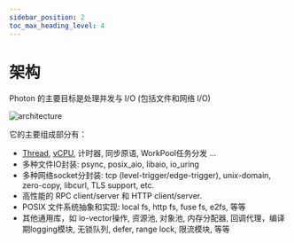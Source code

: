 ```yaml
---
sidebar_position: 2
toc_max_heading_level: 4
---
```


# 架构

Photon 的主要目标是处理并发与 I/O (包括文件和网络 I/O)

![architecture](/img/photon.png)

它的主要组成部分有：

* [Thread](../api/thread.md), [vCPU](../api/vcpu-and-multicore.md), 计时器, 同步原语, WorkPool任务分发 ...
* 多种文件IO封装: psync, posix_aio, libaio, io_uring
* 多种网络socket分封装: tcp (level-trigger/edge-trigger), unix-domain, zero-copy, libcurl, TLS support, etc.
* 高性能的 RPC client/server 和 HTTP client/server.
* POSIX 文件系统抽象和实现: local fs, http fs, fuse fs, e2fs, 等等
* 其他通用库，如 io-vector操作, 资源池, 对象池, 内存分配器, 回调代理，编译期logging模块, 无锁队列, defer, range lock, 限流模块, 等等